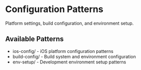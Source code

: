 # Configuration Patterns

Platform settings, build configuration, and environment setup.

## Available Patterns
- ios-config/ - iOS platform configuration patterns
- build-config/ - Build system and environment configuration
- env-setup/ - Development environment setup patterns
